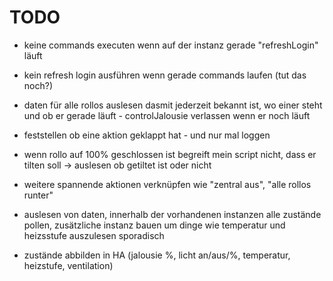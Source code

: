 # TODO

- keine commands executen wenn auf der instanz gerade "refreshLogin" läuft
- kein refresh login ausführen wenn gerade commands laufen (tut das noch?)
- daten für alle rollos auslesen dasmit jederzeit bekannt ist, wo einer steht und ob er gerade läuft - controlJalousie verlassen wenn er noch läuft
- feststellen ob eine aktion geklappt hat - und nur mal loggen

- wenn rollo auf 100% geschlossen ist begreift mein script nicht, dass er tilten soll -> auslesen ob getiltet ist oder nicht
- weitere spannende aktionen verknüpfen wie "zentral aus", "alle rollos runter"

- auslesen von daten, innerhalb der vorhandenen instanzen alle zustände pollen, zusätzliche instanz bauen um dinge wie temperatur und heizsstufe auszulesen sporadisch
- zustände abbilden in HA (jalousie %, licht an/aus/%, temperatur, heizstufe, ventilation)
